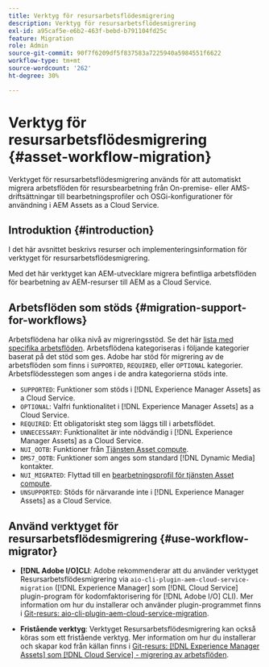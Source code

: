 ```yaml
---
title: Verktyg för resursarbetsflödesmigrering
description: Verktyg för resursarbetsflödesmigrering
exl-id: a95caf5e-e6b2-463f-bebd-b791104fd25c
feature: Migration
role: Admin
source-git-commit: 90f7f6209df5f837583a7225940a5984551f6622
workflow-type: tm+mt
source-wordcount: '262'
ht-degree: 30%

---
```


# Verktyg för resursarbetsflödesmigrering {#asset-workflow-migration}

Verktyget för resursarbetsflödesmigrering används för att automatiskt migrera arbetsflöden för resursbearbetning från On-premise- eller AMS-driftsättningar till bearbetningsprofiler och OSGi-konfigurationer för användning i AEM Assets as a Cloud Service.

## Introduktion {#introduction}

I det här avsnittet beskrivs resurser och implementeringsinformation för verktyget för resursarbetsflödesmigrering.

Med det här verktyget kan AEM-utvecklare migrera befintliga arbetsflöden för bearbetning av AEM-resurser till AEM as a Cloud Service.

## Arbetsflöden som stöds {#migration-support-for-workflows}

Arbetsflödena har olika nivå av migreringsstöd. Se det här [lista med specifika arbetsflöden](https://github.com/adobe/aem-cloud-migration/blob/master/src/main/resources/workflowSteps.properties). Arbetsflödena kategoriseras i följande kategorier baserat på det stöd som ges. Adobe har stöd för migrering av de arbetsflöden som finns i `SUPPORTED`, `REQUIRED`, eller `OPTIONAL` kategorier. Arbetsflödesstegen som anges i de andra kategorierna stöds inte.

* `SUPPORTED`: Funktioner som stöds i [!DNL Experience Manager Assets] as a Cloud Service.
* `OPTIONAL`: Valfri funktionalitet i [!DNL Experience Manager Assets] as a Cloud Service.
* `REQUIRED`: Ett obligatoriskt steg som läggs till i arbetsflödet.
* `UNNECESSARY`: Funktionalitet är inte nödvändig i [!DNL Experience Manager Assets] as a Cloud Service.
* `NUI_OOTB`: Funktioner från [Tjänsten Asset compute](/help/assets/asset-microservices-configure-and-use.md).
* `DMS7_OOTB`: Funktioner som anges som standard [!DNL Dynamic Media] kontakter.
* `NUI_MIGRATED`: Flyttad till en [bearbetningsprofil för tjänsten Asset compute](/help/assets/asset-microservices-configure-and-use.md).
* `UNSUPPORTED`: Stöds för närvarande inte i [!DNL Experience Manager Assets] as a Cloud Service.

## Använd verktyget för resursarbetsflödesmigrering {#use-workflow-migrator}

* **[!DNL Adobe I/O]CLI**: Adobe rekommenderar att du använder verktyget Resursarbetsflödesmigrering via `aio-cli-plugin-aem-cloud-service-migration` ([!DNL Experience Manager] som [!DNL Cloud Service] plugin-program för kodomfaktorisering för [!DNL Adobe I/O] CLI). Mer information om hur du installerar och använder plugin-programmet finns i [Git-resurs: aio-cli-plugin-aem-cloud-service-migration](https://github.com/adobe/aio-cli-plugin-aem-cloud-service-migration#introduction).

* **Fristående verktyg**: Verktyget Resursarbetsflödesmigrering kan också köras som ett fristående verktyg. Mer information om hur du installerar och skapar kod från källan finns i [Git-resurs: [!DNL Experience Manager Assets] som [!DNL Cloud Service] - migrering av arbetsflöden](https://github.com/adobe/aem-cloud-migration).
